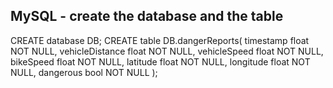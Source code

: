 ## MySQL - create the database and the table
CREATE database DB;
CREATE table DB.dangerReports(
timestamp float NOT NULL,
vehicleDistance float NOT NULL,
vehicleSpeed float NOT NULL,
bikeSpeed float NOT NULL,
latitude float NOT NULL,
longitude float NOT NULL,
dangerous bool NOT NULL
);